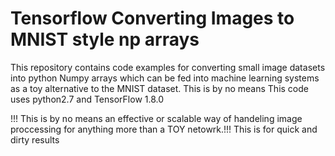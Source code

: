 # Tensorflow Converting Images to MNIST style np arrays
This repository contains code examples for converting small image datasets into python Numpy arrays which can be fed into machine learning systems as a toy alternative to the MNIST dataset. This is by no means 
This code uses python2.7 and TensorFlow 1.8.0

!!! This is by no means an effective or scalable way of handeling image proccessing for anything more than a TOY netowrk.!!!
This is for quick and dirty results 


